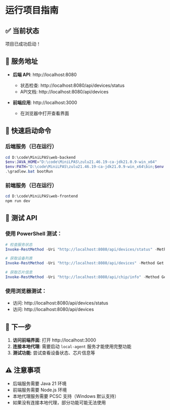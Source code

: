 # 运行项目指南

## ✅ 当前状态

项目已成功启动！

## 📍 服务地址

- **后端 API**: http://localhost:8080
  - 状态检查: http://localhost:8080/api/devices/status
  - API文档: http://localhost:8080/api/devices

- **前端应用**: http://localhost:3000
  - 在浏览器中打开查看界面

## 🚀 快速启动命令

### 后端服务（已在运行）
```powershell
cd D:\code\MiniLPAS\web-backend
$env:JAVA_HOME="D:\code\MiniLPAS\zulu21.46.19-ca-jdk21.0.9-win_x64"
$env:PATH="D:\code\MiniLPAS\zulu21.46.19-ca-jdk21.0.9-win_x64\bin;$env:PATH"
.\gradlew.bat bootRun
```

### 前端服务（已在运行）
```powershell
cd D:\code\MiniLPAS\web-frontend
npm run dev
```

## 🔧 测试 API

### 使用 PowerShell 测试：
```powershell
# 检查服务状态
Invoke-RestMethod -Uri "http://localhost:8080/api/devices/status" -Method Get

# 获取设备列表
Invoke-RestMethod -Uri "http://localhost:8080/api/devices" -Method Get

# 获取芯片信息
Invoke-RestMethod -Uri "http://localhost:8080/api/chip/info" -Method Get
```

### 使用浏览器测试：
- 访问: http://localhost:8080/api/devices/status
- 访问: http://localhost:8080/api/devices

## 📝 下一步

1. **访问前端界面**: 打开 http://localhost:3000
2. **连接本地代理**: 需要启动 `local-agent` 服务才能使用完整功能
3. **测试功能**: 尝试查看设备状态、芯片信息等

## ⚠️ 注意事项

- 后端服务需要 Java 21 环境
- 前端服务需要 Node.js 环境
- 本地代理服务需要 PCSC 支持（Windows 默认支持）
- 如果没有连接本地代理，部分功能可能无法使用

